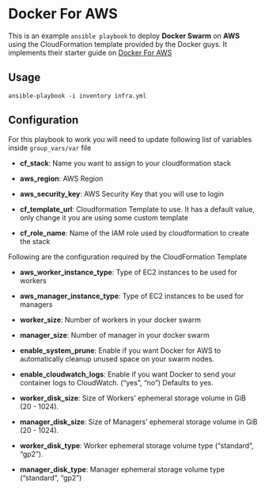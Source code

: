 # Docker For AWS

This is an example `ansible playbook` to deploy **Docker Swarm** on **AWS** using the CloudFormation template provided by the Docker guys. It implements their starter guide on [ Docker For AWS ](https://docs.docker.com/docker-for-aws/)

## Usage

	ansible-playbook -i inventory infra.yml
	
	
## Configuration

For this playbook to work you will need to update following list of variables inside `group_vars/var` file

	
 + **cf_stack**: Name you want to assign to your cloudformation stack
 
 + **aws_region**: AWS Region 
 
 + **aws_security_key**: AWS Security Key that you will use to login
 
 + **cf_template_url**: Cloudformation Template to use. It has a default value, only change it you are using some custom template
 
 + **cf_role_name**: Name of the IAM role used by cloudformation to create the stack 
 
 Following are the configuration required by the CloudFormation Template
 
 
 + **aws_worker_instance_type**: Type of EC2 instances to be used for workers

 + **aws_manager_instance_type**: Type of EC2 instances to be used for managers

 + **worker_size**: Number of workers in your docker swarm

+ **manager_size**: Number of manager in your docker swarm

+ **enable_system_prune**: Enable if you want Docker for AWS to automatically cleanup unused space on your swarm nodes.

+ **enable_cloudwatch_logs**: Enable if you want Docker to send your container logs to CloudWatch. (“yes”, “no”) Defaults to yes.

+ **worker_disk_size**: Size of Workers’ ephemeral storage volume in GiB (20 - 1024).

+ **manager_disk_size**: Size of Managers’ ephemeral storage volume in GiB (20 - 1024).

+ **worker_disk_type**: Worker ephemeral storage volume type (“standard”, “gp2”).

+ **manager_disk_type**: Manager ephemeral storage volume type (“standard”, “gp2”)